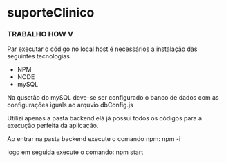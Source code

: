 # suporteClinico
<h3> TRABALHO HOW V </h3>

Par executar o código no local host é necessários a instalação das seguintes tecnologias
<ul>
  <li>NPM</li>
  <li>NODE</li>
  <li>mySQL</li>
</ul>

<p>
  Na qusetão do mySQL deve-se ser configurado o banco de dados com as configurações iguals ao arquvio dbConfig.js
</p>

<p>
  Utilizi apenas a pasta backend elá já possui todos os códigos para a execução perfeita da aplicação.
</p>

Ao entrar na pasta backend execute o comando npm:
npm -i

logo em seguida execute o comando: npm start
